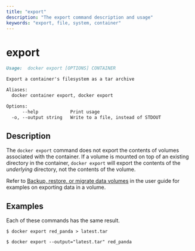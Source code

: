 ```yaml
---
title: "export"
description: "The export command description and usage"
keywords: "export, file, system, container"
---
```


# export

```markdown
Usage:  docker export [OPTIONS] CONTAINER

Export a container's filesystem as a tar archive

Aliases:
  docker container export, docker export

Options:
      --help            Print usage
  -o, --output string   Write to a file, instead of STDOUT
```

## Description

The `docker export` command does not export the contents of volumes associated
with the container. If a volume is mounted on top of an existing directory in
the container, `docker export` will export the contents of the *underlying*
directory, not the contents of the volume.

Refer to [Backup, restore, or migrate data volumes](https://docs.docker.com/storage/volumes/#back-up-restore-or-migrate-data-volumes)
in the user guide for examples on exporting data in a volume.

## Examples

Each of these commands has the same result.

```console
$ docker export red_panda > latest.tar
```

```console
$ docker export --output="latest.tar" red_panda
```
